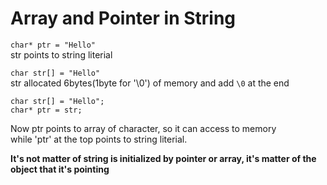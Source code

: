 # Array and Pointer in String   
    
`char* ptr = "Hello"`   
str points to string literial   
   
`char str[] = "Hello"`   
str allocated 6bytes(1byte for '\0') of memory and add `\0` at the end   
   
```
char str[] = "Hello";
char* ptr = str;
```   
Now ptr points to array of character, so it can access to memory   
while 'ptr' at the top points to string literial.   
   
**It's not matter of string is initialized by pointer or array, it's matter of the object that it's pointing** 
